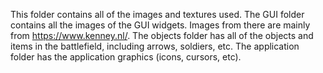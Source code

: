 This folder contains all of the images and textures used. The GUI folder contains all the images of the GUI widgets. Images from there are mainly from https://www.kenney.nl/. The objects folder has all of the objects and items in the battlefield, including arrows, soldiers, etc. The application folder has the application graphics (icons, cursors, etc).
